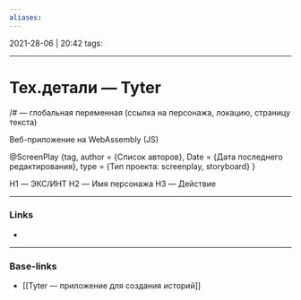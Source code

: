 ```yaml
---
aliases:
---
```

2021-28-06 | 20:42
tags: 
___

# Тех.детали — Tyter

/# — глобальная переменная (ссылка на персонажа, локацию, страницу текста)

Веб-приложение на WebAssembly (JS)

@ScreenPlay {tag,
  author \= {Список авторов},
  Date \= {Дата последнего редактирования},
  type \= {Тип проекта: screenplay, storyboard}
}

H1 — ЭКС/ИНТ
H2 — Имя персонажа
H3 — Действие


___
### Links
- 

___
### Base-links
- [[Tyter — приложение для создания историй]]

